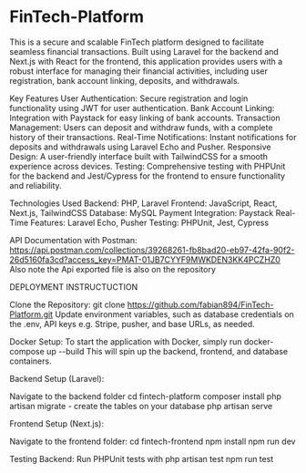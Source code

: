 # FinTech-Platform
This is a secure and scalable FinTech platform designed to facilitate seamless financial transactions. Built using Laravel for the backend and Next.js with React for the frontend, this application provides users with a robust interface for managing their financial activities, including user registration, bank account linking, deposits, and withdrawals.

Key Features
User Authentication: Secure registration and login functionality using JWT for user authentication.
Bank Account Linking: Integration with Paystack for easy linking of bank accounts.
Transaction Management: Users can deposit and withdraw funds, with a complete history of their transactions.
Real-Time Notifications: Instant notifications for deposits and withdrawals using Laravel Echo and Pusher.
Responsive Design: A user-friendly interface built with TailwindCSS for a smooth experience across devices.
Testing: Comprehensive testing with PHPUnit for the backend and Jest/Cypress for the frontend to ensure functionality and reliability.

Technologies Used
Backend: PHP, Laravel
Frontend: JavaScript, React, Next.js, TailwindCSS
Database: MySQL
Payment Integration: Paystack
Real-Time Features: Laravel Echo, Pusher
Testing: PHPUnit, Jest, Cypress

API Documentation with Postman: https://api.postman.com/collections/39268261-fb8bad20-eb97-42fa-90f2-26d5160fa3cd?access_key=PMAT-01JB7CYYF9MWKDEN3KK4PCZHZ0
Also note the Api exported file is also on the repository

DEPLOYMENT INSTRUCTUCTION

Clone the Repository: git clone https://github.com/fabian894/FinTech-Platform.git
Update environment variables, such as database credentials on the .env, API keys e.g. Stripe, pusher, and base URLs, as needed.

Docker Setup:
To start the application with Docker, simply run
docker-compose up --build
This will spin up the backend, frontend, and database containers.

Backend Setup (Laravel):

Navigate to the backend folder
cd fintech-platform
composer install
php artisan migrate - create the tables on your database
php artisan serve

Frontend Setup (Next.js):

Navigate to the frontend folder:
cd fintech-frontend
npm install
npm run dev

Testing
Backend: Run PHPUnit tests with
php artisan test
npm run test


